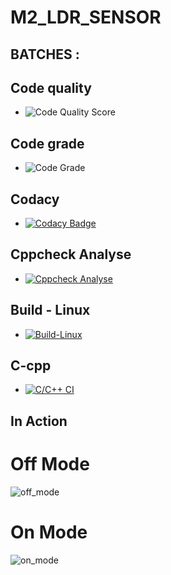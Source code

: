 # M2_LDR_SENSOR
## BATCHES :
## Code quality 
* ![Code Quality Score](https://api.codiga.io/project/32923/score/svg)
## Code grade
* ![Code Grade](https://api.codiga.io/project/32923/status/svg)
## Codacy
* [![Codacy Badge](https://app.codacy.com/project/badge/Grade/9151a263841a40e18dd259a5a97d69c9)](https://www.codacy.com/gh/PreethiAvvaru/M2_LDR_SENSOR/dashboard?utm_source=github.com&amp;utm_medium=referral&amp;utm_content=PreethiAvvaru/M2_LDR_SENSOR&amp;utm_campaign=Badge_Grade)
## Cppcheck Analyse 
* [![Cppcheck Analyse](https://github.com/PreethiAvvaru/M2_LDR_SENSOR/actions/workflows/Cppcheck_Analyse.yml/badge.svg)](https://github.com/PreethiAvvaru/M2_LDR_SENSOR/actions/workflows/Cppcheck_Analyse.yml)
## Build - Linux
* [![Build-Linux](https://github.com/PreethiAvvaru/M2_LDR_SENSOR/actions/workflows/Build%20on%20Linux.yml/badge.svg)](https://github.com/PreethiAvvaru/M2_LDR_SENSOR/actions/workflows/Build%20on%20Linux.yml)
## C-cpp 
* [![C/C++ CI](https://github.com/PreethiAvvaru/M2_LDR_SENSOR/actions/workflows/c-cpp.yml/badge.svg)](https://github.com/PreethiAvvaru/M2_LDR_SENSOR/actions/workflows/c-cpp.yml)
## In Action
# Off Mode
![off_mode](https://user-images.githubusercontent.com/102947832/163986968-a66d13f8-a20a-4bd3-82d0-2be5c937162f.png)
# On Mode
![on_mode](https://user-images.githubusercontent.com/102947832/163987038-7c190081-2bd0-4edc-838b-49a4718311af.png)
